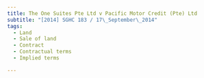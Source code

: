 ```yaml
---
title: The One Suites Pte Ltd v Pacific Motor Credit (Pte) Ltd 
subtitle: "[2014] SGHC 183 / 17\_September\_2014"
tags:
  - Land
  - Sale of land
  - Contract
  - Contractual terms
  - Implied terms

---
```


